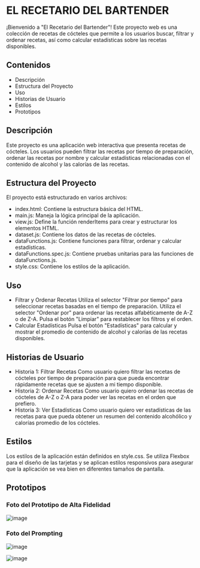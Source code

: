 # EL RECETARIO DEL BARTENDER
¡Bienvenido a "El Recetario del Bartender"! Este proyecto web es una colección de recetas de cócteles que permite a los usuarios buscar, filtrar y ordenar recetas, así como calcular estadísticas sobre las recetas disponibles.

## Contenidos
* Descripción
* Estructura del Proyecto
* Uso
* Historias de Usuario
* Estilos
* Prototipos

## Descripción
Este proyecto es una aplicación web interactiva que presenta recetas de cócteles. Los usuarios pueden filtrar las recetas por tiempo de preparación, ordenar las recetas por nombre y calcular estadísticas relacionadas con el contenido de alcohol y las calorías de las recetas.

## Estructura del Proyecto
El proyecto está estructurado en varios archivos:
* index.html: Contiene la estructura básica del HTML.
* main.js: Maneja la lógica principal de la aplicación.
* view.js: Define la función renderItems para crear y estructurar los elementos HTML.
* dataset.js: Contiene los datos de las recetas de cócteles.
* dataFunctions.js: Contiene funciones para filtrar, ordenar y calcular estadísticas.
* dataFunctions.spec.js: Contiene pruebas unitarias para las funciones de dataFunctions.js.
* style.css: Contiene los estilos de la aplicación.

## Uso
* Filtrar y Ordenar Recetas
Utiliza el selector "Filtrar por tiempo" para seleccionar recetas basadas en el tiempo de preparación.
Utiliza el selector "Ordenar por" para ordenar las recetas alfabéticamente de A-Z o de Z-A.
Pulsa el botón "Limpiar" para restablecer los filtros y el orden.
* Calcular Estadísticas
Pulsa el botón "Estadísticas" para calcular y mostrar el promedio de contenido de alcohol y calorías de las recetas disponibles.

## Historias de Usuario
* Historia 1: Filtrar Recetas
Como usuario quiero filtrar las recetas de cócteles por tiempo de preparación para que pueda encontrar rápidamente recetas que se ajusten a mi tiempo disponible.
* Historia 2: Ordenar Recetas
Como usuario quiero ordenar las recetas de cócteles de A-Z o Z-A para poder ver las recetas en el orden que prefiero.
* Historia 3: Ver Estadísticas
Como usuario quiero ver estadísticas de las recetas para que pueda obtener un resumen del contenido alcohólico y calorías promedio de los cócteles.

## Estilos
Los estilos de la aplicación están definidos en style.css. Se utiliza Flexbox para el diseño de las tarjetas y se aplican estilos responsivos para asegurar que la aplicación se vea bien en diferentes tamaños de pantalla.

## Prototipos

### Foto del Prototipo de Alta Fidelidad
![image](https://github.com/user-attachments/assets/1db3dc2f-758d-4cbb-9755-522518c08778)

### Foto del Prompting
![image](https://github.com/user-attachments/assets/cd627ca0-f33f-4007-93c2-dba490106bca)

![image](https://github.com/user-attachments/assets/40ddacab-35d2-4663-9860-b483a602eda1)





